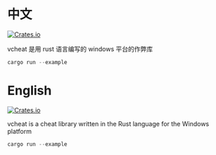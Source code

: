 # 中文

[![Crates.io](https://img.shields.io/crates/v/vcheat)](https://crates.io/crates/vcheat)

vcheat 是用 rust 语言编写的 windows 平台的作弊库

```rust
cargo run --example
```

# English

[![Crates.io](https://img.shields.io/crates/v/vcheat)](https://crates.io/crates/vcheat)

vcheat is a cheat library written in the Rust language for the Windows platform

```rust
cargo run --example
```
